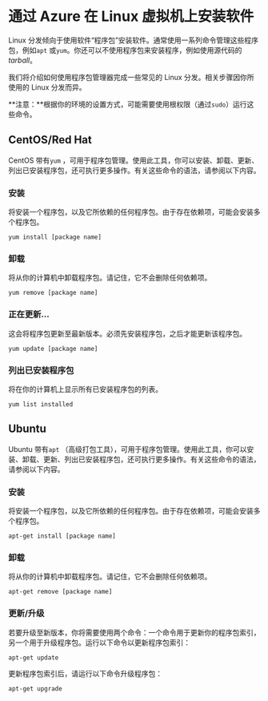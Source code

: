 <properties linkid="manage-linux-commontasks-install-software" urlDisplayName="Install software on VM" pageTitle="Install software on a Linux virtual machine - Azure" metaKeywords="" description="Learn how to install software on your Linux virtual machine in Azure by using CentOS/Red Hat or Ubuntu." metaCanonical="" services="virtual-machines" documentationCenter="" title="Install software on your Linux virtual machine in Azure" authors="" solutions="" manager="" editor="" />
<tags ms.service="virtual-machines"
    ms.date=""
    wacn.date="04/11/2015"
    />

# 通过 Azure 在 Linux 虚拟机上安装软件

Linux 分发倾向于使用软件“程序包”安装软件。通常使用一系列命令管理这些程序包，例如`apt` 或`yum`。你还可以不使用程序包来安装程序，例如使用源代码的 *tarball*。

我们将介绍如何使用程序包管理器完成一些常见的 Linux 分发。相关步骤因你所使用的 Linux 分发而异。

**注意：**根据你的环境的设置方式，可能需要使用根权限（通过`sudo`）运行这些命令。

## CentOS/Red Hat

CentOS 带有`yum` ，可用于程序包管理。使用此工具，你可以安装、卸载、更新、列出已安装程序包，还可执行更多操作。有关这些命令的语法，请参阅以下内容。

### 安装

将安装一个程序包，以及它所依赖的任何程序包。由于存在依赖项，可能会安装多个程序包。

    yum install [package name]

### 卸载

将从你的计算机中卸载程序包。请记住，它不会删除任何依赖项。

    yum remove [package name]

### 正在更新…

这会将程序包更新至最新版本。必须先安装程序包，之后才能更新该程序包。

    yum update [package name]

### 列出已安装程序包

将在你的计算机上显示所有已安装程序包的列表。

    yum list installed

## Ubuntu

Ubuntu 带有`apt` （高级打包工具），可用于程序包管理。使用此工具，你可以安装、卸载、更新、列出已安装程序包，还可执行更多操作。有关这些命令的语法，请参阅以下内容。

### 安装

将安装一个程序包，以及它所依赖的任何程序包。由于存在依赖项，可能会安装多个程序包。

    apt-get install [package name]

### 卸载

将从你的计算机中卸载程序包。请记住，它不会删除任何依赖项。

    apt-get remove [package name]

### 更新/升级

若要升级至新版本，你将需要使用两个命令：一个命令用于更新你的程序包索引，另一个用于升级程序包。运行以下命令以更新程序包索引：

    apt-get update

更新程序包索引后，请运行以下命令升级程序包：

    apt-get upgrade
